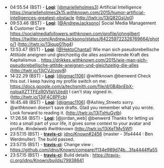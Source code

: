 * <a id="04:55.54">04:55.54 (BST)</a> - __[Loqi](https://github.com/Loqi)__: [<a href="https://twitter.com/marielleholmes3">@marielleholmes3</a>] Artificial Intelligence https://marielleholmes2k15.withknown.com/2015/humor-artificial-intelligences-greatest-obstacle (http://twtr.io/13iQ82GsUo0)
* <a id="09:53.46">09:53.46 (BST)</a> - __[Loqi](https://github.com/Loqi)__: [<a href="https://twitter.com/AndrewJacksono">@AndrewJacksono</a>] Social Media Management & Customer Care https://socialmediafollowers.withknown.com/profile/johngilbert https://twitter.com/AndrewJacksono/status/642259722326769664/photo/1 (http://twtr.io/13iqup01hg4)
* <a id="13:53.47">13:53.47 (BST)</a> - __[Loqi](https://github.com/Loqi)__: [<a href="https://twitter.com/HektoChantal">@HektoChantal</a>] Wie man sich pseudorebellische Attitüde aneignen und gleichzeitig die alles assimilierende Kraft des Kapitalismus .. https://drikkes.withknown.com/2015/wie-man-sich-pseudorebellische-attitde-aneignen-und-gleichzeitig-die-alles (http://twtr.io/13jCVJcvqy8)
* <a id="14:22.29">14:22.29 (BST)</a> - __[Loqi](https://github.com/Loqi)__: [<a href="https://twitter.com/jgmac1106">@jgmac1106</a>] @withknown @benwerd Check this out. I keep having my profile switch on me: https://docs.google.com/a/techsmith.com/file/d/0B4bnEbX-nqloaXZTTFEzR0VfaVU/edit I can't stay signed in. (http://twtr.io/13jF4C6PFcb)
* <a id="16:45.48">16:45.48 (BST)</a> - __[Loqi](https://github.com/Loqi)__: [<a href="https://twitter.com/jgmac1106">@jgmac1106</a>] @Ashley_Streeto sorry. @withknown doesn't save drafts. Glad you remember what you wrote. Look forward to reading it. (http://twtr.io/13jTxHuGvtb)
* <a id="17:26.58">17:26.58 (BST)</a> - __[Loqi](https://github.com/Loqi)__: [@jordan_web] @benwerd Thanks for letting us into a small part of your life, it gives some context to your avatar and profile. #indeiweb #withknown (http://twtr.io/13jXeTMy5Wf)
* <a id="23:57.15">23:57.15 (BST)</a> - __[travis-ci](https://github.com/travis-ci)__: <a href="https://github.com/idno/Known/issues/2456">idno/Known#2456</a> (master - 3fa4444 : Ben Werdmuller): The build passed.
* <a id="23:57.15">23:57.15 (BST)</a> - __[travis-ci](https://github.com/travis-ci)__: Change view : https://github.com/idno/Known/compare/f134e989d74b...3fa4444ffa55
* <a id="23:57.15">23:57.15 (BST)</a> - __[travis-ci](https://github.com/travis-ci)__: Build details : https://travis-ci.org/idno/Known/builds/79938641
